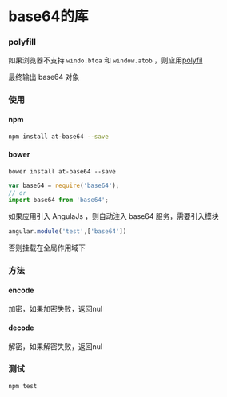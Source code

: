 # base64的库

### polyfill

如果浏览器不支持 ``windo.btoa`` 和 ``window.atob`` ，则应用[polyfil](https://github.com/davidchambers/Base64.js)

最终输出 base64 对象

### 使用

#### npm

```bash
npm install at-base64 --save
```

#### bower

```bower
bower install at-base64 --save
```
```javascript
var base64 = require('base64');
// or
import base64 from 'base64';
```

如果应用引入 AngulaJs ，则自动注入 base64 服务，需要引入模块

```javascript
angular.module('test',['base64'])
```

否则挂载在全局作用域下

### 方法

#### encode

加密，如果加密失败，返回nul

#### decode

解密，如果解密失败，返回nul

### 测试

```bash
npm test
```
